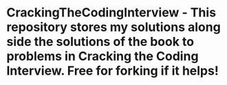 # CrackingTheCodingInterview - This repository stores my solutions along side the solutions of the book to problems in Cracking the Coding Interview. Free for forking if it helps!
